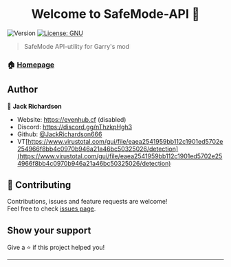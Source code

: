 <h1 align="center">Welcome to SafeMode-API 👋</h1>
<p>
  <img alt="Version" src="https://img.shields.io/badge/version-1.0-blue.svg?cacheSeconds=2592000" />
  <a href="#" target="_blank">
    <img alt="License: GNU" src="https://img.shields.io/badge/License-GNU-yellow.svg" />
  </a>
</p>

> SafeMode API-utility for Garry's mod

### 🏠 [Homepage]()

## Author

👤 **Jack Richardson**

* Website: https://evenhub.cf (disabled)
* Discord: https://discord.gg/nThzkpHgh3
* Github: [@JackRichardson666](https://github.com/JackRichardson666)
* VT[https://www.virustotal.com/gui/file/eaea2541959bb112c1901ed5702e254966f8bb4c0970b946a21a46bc50325026/detection](https://www.virustotal.com/gui/file/eaea2541959bb112c1901ed5702e254966f8bb4c0970b946a21a46bc50325026/detection)

## 🤝 Contributing

Contributions, issues and feature requests are welcome!<br />Feel free to check [issues page](https://github.com/JackRichardson666/SafeMode-API/issues). 

## Show your support

Give a ⭐️ if this project helped you!

***

